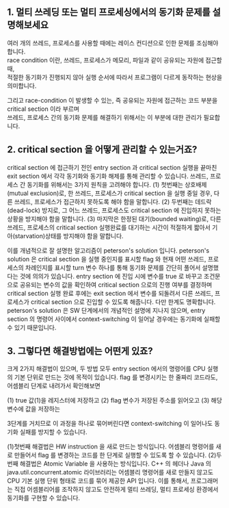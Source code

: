 ## 1. 멀티 쓰레딩 또는 멀티 프로세싱에서의 동기화 문제를 설명해보세요
여러 개의 쓰레드, 프로세스를 사용할 때에는 레이스 컨디션으로 인한 문제를 조심해야 합니다.  
race condition 이란, 쓰레드, 프로세스가 메모리, 파일과 같이 공유되는 자원에 접근할 때,  
적절한 동기화가 진행되지 않아 실행 순서에 따라서 프로그램이 다르게 동작하는 현상을 의미합니다.  

그리고 race-condition 이 발생할 수 있는, 즉 공유되는 자원에 접근하는 코드 부분을 critical section 이라 부르며  
쓰레드, 프로세스 간의 동기화 문제를 해결하기 위해서는 이 부분에 대한 관리가 필요합니다.  


## 2. critical section 을 어떻게 관리할 수 있는거죠?
critical section 에 접근하기 전인 entry section 과 critical section 실행을 끝마친 exit section 에서 각각 동기화와 동기화 해제를 통해 관리할 수 있습니다.
쓰레드, 프로세스 간 동기화를 위해서는 3가지 원칙을 고려해야 합니다.
(1) 첫번째는 상호배제(mutual exclusion)로, 한 쓰레드, 프로세스가 critical section 을 실행 중일 경우, 다른 쓰레드, 프로세스가 접근하지 못하도록 해야 함을 말합니다.
(2) 두번째는 데드락(dead-lock) 방지로, 그 어느 쓰레드, 프로세스도 critical section 에 진입하지 못하는 상황을 방지해야 함을 말합니다.
(3) 마지막은 한정된 대기(bounded waiting)로, 다른 쓰레드, 프로세스의 critical section 실행완료를 
대기하는 시간이 적절하게 짧아서 기아(starvation)상태를 방지해야 함을 말합니다.

이를 개념적으로 잘 설명한 알고리즘이 peterson's solution 입니다.
peterson's solution 은 critical section 을 실행 중인지를 표시할 flag 와 
현재 어떤 쓰레드, 프로세스의 차례인지를 표시할 turn 변수 하나를 통해 동기화 문제를 간단히 풀어서 설명했다는 것에 의의가 있습니다.
entry section 에 진입 시에 변수를 true 로 바꾸고 조건문으로 공유되는 변수의 값을 확인하여 critical section 으로의 진행 여부를 결정하며
critical section 실행 완료 후에는 exit section 에서 변수를 되돌려서 다른 쓰레드, 프로세스가 critical section 으로 진입할 수 있도록 해줍니다.
다만 한계도 명확합니다.
peterson's solution 은 SW 단계에서의 개념적인 설명에 지나지 않으며, 
entry section 의 명령어 사이에서 context-switching 이 일어날 경우에는 동기화에 실패할 수 있기 때문입니다.


## 3. 그렇다면 해결방법에는 어떤게 있죠?
크게 2가지 해결법이 있으며, 두 방법 모두 entry section 에서의 명령어를 CPU 실행의 기본 단위로 만드는 것에 목적이 있습니다.
flag 를 변경시키는 한 줄짜리 코드라도, 어셈블리 단계로 내려가서 확인해보면

(1) true 값(1)을 레지스터에 저장하고
(2) flag 변수가 저장된 주소를 읽어오고
(3) 해당 변수에 값을 저장하는 

3단계를 거치므로 이 과정을 하나로 묶어버린다면 context-switching 이 일어나도 동기화 실패를 방지할 수 있습니다.

(1)첫번째 해결법은 HW instruction 을 새로 만드는 방식입니다. 
어셈블리 명령어를 새로 만들어서 flag 를 변경하는 코드를 한 단계로 실행할 수 있도록 할 수 있습니다.
(2)두번째 해결법은 Atomic Variable 을 사용하는 방식입니다.
C++ 의 <atomic> 헤더나 Java 의 java.util.concurrent.atomic 라이브러리는 어셈블리 명령어를 새로 만들지 않고도
CPU 기본 실행 단위 형태로 코드를 묶어 제공한 API 입니다.
이를 통해서, 프로그래머는 직접 어셈블리어를 조작하지 않고도 안전하게 멀티 쓰레딩, 멀티 프로세싱 환경에서 동기화를 구현할 수 있습니다.
